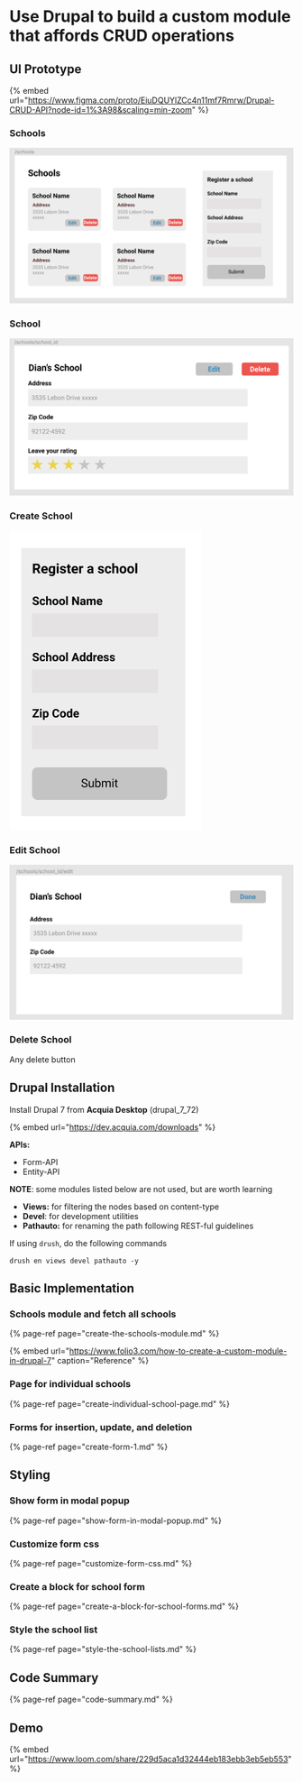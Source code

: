 # Use Drupal to build a custom module that affords CRUD operations

## UI Prototype

{% embed url="https://www.figma.com/proto/EiuDQUYlZCc4n11mf7Rmrw/Drupal-CRUD-API?node-id=1%3A98&scaling=min-zoom" %}

### Schools

![](../../.gitbook/assets/image%20%2815%29.png)

### School

![](../../.gitbook/assets/image%20%2812%29.png)

### Create School

![](../../.gitbook/assets/image%20%285%29.png)

### Edit School

![](../../.gitbook/assets/image%20%284%29.png)

### Delete School

Any delete button

## Drupal Installation

Install Drupal 7 from **Acquia Desktop** \(drupal\_7\_72\)

{% embed url="https://dev.acquia.com/downloads" %}

**APIs:**

* Form-API
* Entity-API

**NOTE**: some modules listed below are not used, but are worth learning

* **Views:** for filtering the nodes based on content-type
* **Devel**: for development utilities
* **Pathauto:** for renaming the path following REST-ful guidelines

If using `drush`,  do the following commands

```text
drush en views devel pathauto -y
```

## Basic Implementation

### Schools module and fetch all schools

{% page-ref page="create-the-schools-module.md" %}

{% embed url="https://www.folio3.com/how-to-create-a-custom-module-in-drupal-7" caption="Reference" %}

### Page for individual schools

{% page-ref page="create-individual-school-page.md" %}

### Forms for insertion, update, and deletion

{% page-ref page="create-form-1.md" %}

## Styling

### Show form in modal popup

{% page-ref page="show-form-in-modal-popup.md" %}

### Customize form css

{% page-ref page="customize-form-css.md" %}

### Create a block for school form

{% page-ref page="create-a-block-for-school-forms.md" %}

### Style the school list

{% page-ref page="style-the-school-lists.md" %}

## Code Summary

{% page-ref page="code-summary.md" %}

## Demo

{% embed url="https://www.loom.com/share/229d5aca1d32444eb183ebb3eb5eb553" %}




